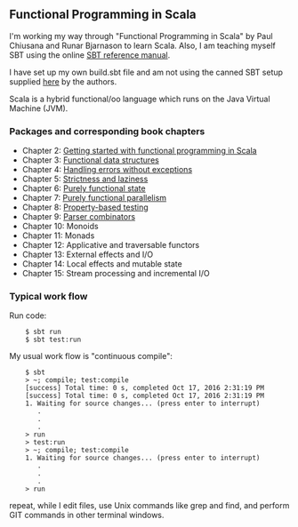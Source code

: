 ## Functional Programming in Scala
I'm working my way through "Functional Programming in Scala"
by Paul Chiusana and Runar Bjarnason to learn Scala.  Also, I am
teaching myself SBT using the online
[SBT reference manual](http://www.scala-sbt.org/).

I have set up my own build.sbt file and am not using the canned SBT
setup supplied [here](https://github.com/fpinscala/fpinscala) by the
authors.

Scala is a hybrid functional/oo language which runs on
the Java Virtual Machine (JVM).

### Packages and corresponding book chapters
* Chapter 2: [Getting started with functional programming in Scala](src/main/scala/fpinscala/gettingstarted/)
* Chapter 3: [Functional data structures](src/main/scala/fpinscala/datastructures/)
* Chapter 4: [Handling errors without exceptions](src/main/scala/fpinscala/errorhandling/)
* Chapter 5: [Strictness and laziness](src/main/scala/fpinscala/laziness/)
* Chapter 6: [Purely functional state](src/main/scala/fpinscala/state/)
* Chapter 7: [Purely functional parallelism](src/main/scala/fpinscala/parallelism/)
* Chapter 8: [Property-based testing](src/main/scala/fpinscala/testing/)
* Chapter 9: [Parser combinators](src/main/scala/fpinscala/parsing/)
* Chapter 10: Monoids
* Chapter 11: Monads
* Chapter 12: Applicative and traversable functors
* Chapter 13: External effects and I/O
* Chapter 14: Local effects and mutable state
* Chapter 15: Stream processing and incremental I/O

### Typical work flow
Run code:
```
    $ sbt run
    $ sbt test:run
```
My usual work flow is "continuous compile":
```
    $ sbt
    > ~; compile; test:compile
    [success] Total time: 0 s, completed Oct 17, 2016 2:31:19 PM
    [success] Total time: 0 s, completed Oct 17, 2016 2:31:19 PM
    1. Waiting for source changes... (press enter to interrupt)
       .
       .
       .
    > run
    > test:run
    > ~; compile; test:compile
    1. Waiting for source changes... (press enter to interrupt)
       .
       .
       .
    > run
```
repeat, while I edit files, use Unix commands like grep and
find, and perform GIT commands in other terminal windows.
